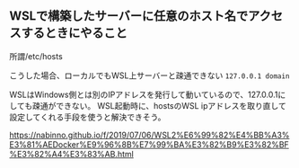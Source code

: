 ## WSLで構築したサーバーに任意のホスト名でアクセスするときにやること

所謂/etc/hosts

こうした場合、ローカルでもWSL上サーバーと疎通できない
`127.0.0.1 domain`

WSLはWindows側とは別のIPアドレスを発行して動いているので、127.0.0.1にしても疎通ができない。
WSL起動時に、hostsのWSL ipアドレスを取り直して設定してくれる手段を使うと解決できそう。

https://nabinno.github.io/f/2019/07/06/WSL2%E6%99%82%E4%BB%A3%E3%81%AEDocker%E9%96%8B%E7%99%BA%E3%82%B9%E3%82%BF%E3%82%A4%E3%83%AB.html
